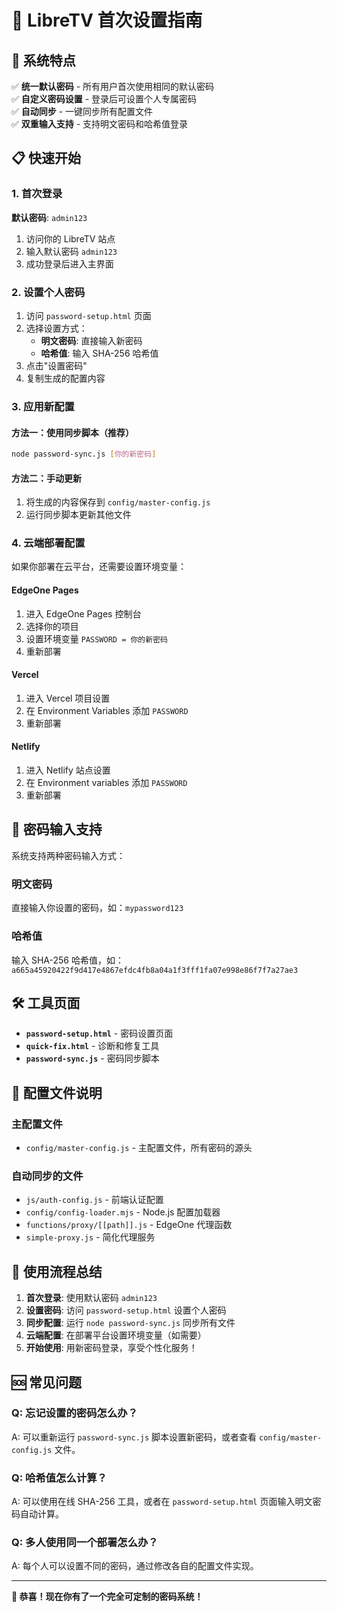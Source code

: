 # 🚀 LibreTV 首次设置指南

## 🎯 系统特点

✅ **统一默认密码** - 所有用户首次使用相同的默认密码  
✅ **自定义密码设置** - 登录后可设置个人专属密码  
✅ **自动同步** - 一键同步所有配置文件  
✅ **双重输入支持** - 支持明文密码和哈希值登录  

## 📋 快速开始

### 1. 首次登录

**默认密码**: `admin123`

1. 访问你的 LibreTV 站点
2. 输入默认密码 `admin123`
3. 成功登录后进入主界面

### 2. 设置个人密码

1. 访问 `password-setup.html` 页面
2. 选择设置方式：
   - **明文密码**: 直接输入新密码
   - **哈希值**: 输入 SHA-256 哈希值
3. 点击"设置密码"
4. 复制生成的配置内容

### 3. 应用新配置

#### 方法一：使用同步脚本（推荐）
```bash
node password-sync.js [你的新密码]
```

#### 方法二：手动更新
1. 将生成的内容保存到 `config/master-config.js`
2. 运行同步脚本更新其他文件

### 4. 云端部署配置

如果你部署在云平台，还需要设置环境变量：

#### EdgeOne Pages
1. 进入 EdgeOne Pages 控制台
2. 选择你的项目
3. 设置环境变量 `PASSWORD = 你的新密码`
4. 重新部署

#### Vercel
1. 进入 Vercel 项目设置
2. 在 Environment Variables 添加 `PASSWORD`
3. 重新部署

#### Netlify  
1. 进入 Netlify 站点设置
2. 在 Environment variables 添加 `PASSWORD`
3. 重新部署

## 🔐 密码输入支持

系统支持两种密码输入方式：

### 明文密码
直接输入你设置的密码，如：`mypassword123`

### 哈希值
输入 SHA-256 哈希值，如：`a665a45920422f9d417e4867efdc4fb8a04a1f3fff1fa07e998e86f7f7a27ae3`

## 🛠️ 工具页面

- **`password-setup.html`** - 密码设置页面
- **`quick-fix.html`** - 诊断和修复工具
- **`password-sync.js`** - 密码同步脚本

## 📝 配置文件说明

### 主配置文件
- `config/master-config.js` - 主配置文件，所有密码的源头

### 自动同步的文件
- `js/auth-config.js` - 前端认证配置
- `config/config-loader.mjs` - Node.js 配置加载器
- `functions/proxy/[[path]].js` - EdgeOne 代理函数
- `simple-proxy.js` - 简化代理服务

## 🎉 使用流程总结

1. **首次登录**: 使用默认密码 `admin123`
2. **设置密码**: 访问 `password-setup.html` 设置个人密码
3. **同步配置**: 运行 `node password-sync.js` 同步所有文件
4. **云端配置**: 在部署平台设置环境变量（如需要）
5. **开始使用**: 用新密码登录，享受个性化服务！

## 🆘 常见问题

### Q: 忘记设置的密码怎么办？
A: 可以重新运行 `password-sync.js` 脚本设置新密码，或者查看 `config/master-config.js` 文件。

### Q: 哈希值怎么计算？
A: 可以使用在线 SHA-256 工具，或者在 `password-setup.html` 页面输入明文密码自动计算。

### Q: 多人使用同一个部署怎么办？
A: 每个人可以设置不同的密码，通过修改各自的配置文件实现。

---

**🎊 恭喜！现在你有了一个完全可定制的密码系统！**